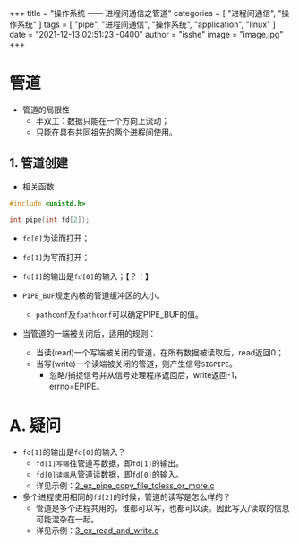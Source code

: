 +++
title = "操作系统 —— 进程间通信之管道"
categories = [ "进程间通信", "操作系统" ]
tags = [ "pipe", "进程间通信", "操作系统", "application", "linux" ]
date = "2021-12-13 02:51:23 -0400"
author = "isshe"
image = "image.jpg"
+++



# 管道

* 管道的局限性
    * 半双工：数据只能在一个方向上流动；
    * 只能在具有共同祖先的两个进程间使用。

## 1. 管道创建
* 相关函数
```c
#include <unistd.h>

int pipe(int fd[2]);
```
* `fd[0]`为读而打开；
* `fd[1]`为写而打开；
* `fd[1]`的输出是`fd[0]`的输入；【？！】
* `PIPE_BUF`规定内核的管道缓冲区的大小。
    * `pathconf`及`fpathconf`可以确定PIPE_BUF的值。

* 当管道的一端被关闭后，适用的规则：
    * 当读(read)一个写端被关闭的管道，在所有数据被读取后，read返回0；
    * 当写(write)一个读端被关闭的管道，则产生信号`SIGPIPE`。
        * 忽略/捕捉信号并从信号处理程序返回后，write返回-1，errno=EPIPE。

# A. 疑问
* `fd[1]`的输出是`fd[0]`的输入？
    * `fd[1]写端`往管道写数据，即`fd[1]`的输出。
    * `fd[0]读端`从管道读数据，即`fd[0]`的输入。
    * 详见示例：[2_ex_pipe_copy_file_toless_or_more.c](Examples/2_ex_pipe_copy_file_to_less_or_more.c)
* 多个进程使用相同的`fd[2]`的时候，管道的读写是怎么样的？
    * 管道是多个进程共用的，谁都可以写，也都可以读。因此写入/读取的信息可能混杂在一起。
    * 详见示例：[3_ex_read_and_write.c](Examples/3_ex_read_and_write.c)

